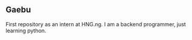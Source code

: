 ## Gaebu

First repository as an intern at HNG.ng. I am a backend programmer, just learning python.
